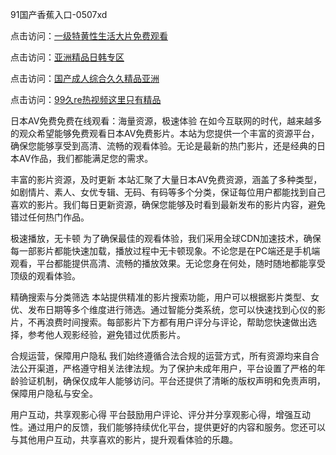 91国产香蕉入口-0507xd


点击访问：<a href="https://bered.pages.dev/">一级特黄性生活大片免费观看</a>

点击访问：<a href="https://tfda.pages.dev/">亚洲精品日韩专区</a>

点击访问：<a href="https://gda-c7m.pages.dev/">国产成人综合久久精品亚洲</a>

点击访问：<a href="https://fdhf-454.pages.dev/">99久re热视频这里只有精品</a>

日本AV免费免费在线观看：海量资源，极速体验
在如今互联网的时代，越来越多的观众希望能够免费观看日本AV免费影片。本站为您提供一个丰富的资源平台，确保您能够享受到高清、流畅的观看体验。无论是最新的热门影片，还是经典的日本AV作品，我们都能满足您的需求。

丰富的影片资源，及时更新
本站汇聚了大量日本AV免费资源，涵盖了多种类型，如剧情片、素人、女优专辑、无码、有码等多个分类，保证每位用户都能找到自己喜欢的影片。我们每日更新资源，确保您能够及时看到最新发布的影片内容，避免错过任何热门作品。

极速播放，无卡顿
为了确保最佳的观看体验，我们采用全球CDN加速技术，确保每一部影片都能快速加载，播放过程中无卡顿现象。不论您是在PC端还是手机端观看，平台都能提供高清、流畅的播放效果。无论您身在何处，随时随地都能享受顶级的观看体验。

精确搜索与分类筛选
本站提供精准的影片搜索功能，用户可以根据影片类型、女优、发布日期等多个维度进行筛选。通过智能分类系统，您可以快速找到心仪的影片，不再浪费时间搜索。每部影片下方都有用户评分与评论，帮助您快速做出选择，参考他人观影经验，避免错过优质影片。

合规运营，保障用户隐私
我们始终遵循合法合规的运营方式，所有资源均来自合法公开渠道，严格遵守相关法律法规。为了保护未成年用户，平台设置了严格的年龄验证机制，确保仅成年人能够访问。平台还提供了清晰的版权声明和免责声明，保障用户隐私与安全。

用户互动，共享观影心得
平台鼓励用户评论、评分并分享观影心得，增强互动性。通过用户的反馈，我们能够持续优化平台，提供更好的内容和服务。您还可以与其他用户互动，共享喜欢的影片，提升观看体验的乐趣。

<span style="display:none;">[Canonical link](https://github.com/7785xduan/56311 ）</span>
